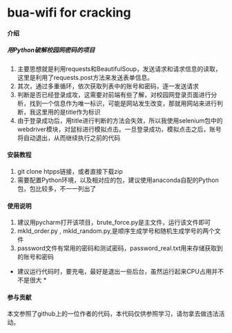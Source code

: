 # bua-wifi for cracking

#### 介绍
##### 用Python破解校园网密码的项目
1. 主要思想就是利用requests和BeautifulSoup，发送请求和请求信息的读取，这里是利用了requests.post方法来发送表单信息。
2. 其次，通过多重循环，依次获取列表中的账号和密码，逐一发送请求
3. 判断是否已经登录成攻，这需要对前端有些了解，对校园网登录页面进行分析，找到一个信息作为唯一标识，可能是网站发生改变，那就用网站来进行判断，我这里用的是title作为标识
4. 由于登录成功后，用title进行判断的方法会失效，所以我使用selenium包中的webdriver模块，对鼠标进行模拟点击。一旦登录成功，模拟点击之后，账号将自动退出，从而继续执行之前的代码



#### 安装教程
1. git clone htpps链接，或者直接下载zip
2. 需要配置Python环境，以及相对应的包，建议使用anaconda自配的Python包，包比较多，不一一列出了




#### 使用说明
1. 建议用pycharm打开该项目，brute_force.py是主文件，运行该文件即可
2. mkId_order.py , mkId_random.py,是顺序生成学号和随机生成学号的两个文件
3. password文件有常用的密码和测试密码，password_real.txt用来存储获取到的账号和密码


* 建议运行代码时，要充电，最好是退出一些后台，虽然运行起来CPU占用并不不是很大 *

#### 参与贡献

本文参照了github上的一位作者的代码，本代码仅供参照学习，请勿拿去做违法活动。



